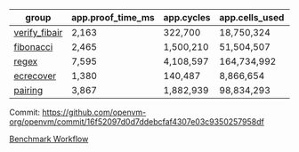 | group | app.proof_time_ms | app.cycles | app.cells_used | leaf.proof_time_ms | leaf.cycles | leaf.cells_used |
| -- | -- | -- | -- | -- | -- | -- |
| [verify_fibair](https://github.com/openvm-org/openvm/blob/benchmark-results/benchmarks-pr/2021/verify_fibair-16f52097d0d7ddebcfaf4307e03c9350257958df.md) | 2,163 |  322,700 |  18,750,324 |- | - | - |
| [fibonacci](https://github.com/openvm-org/openvm/blob/benchmark-results/benchmarks-pr/2021/fibonacci-16f52097d0d7ddebcfaf4307e03c9350257958df.md) | 2,465 |  1,500,210 |  51,504,507 |- | - | - |
| [regex](https://github.com/openvm-org/openvm/blob/benchmark-results/benchmarks-pr/2021/regex-16f52097d0d7ddebcfaf4307e03c9350257958df.md) | 7,595 |  4,108,597 |  164,734,992 |- | - | - |
| [ecrecover](https://github.com/openvm-org/openvm/blob/benchmark-results/benchmarks-pr/2021/ecrecover-16f52097d0d7ddebcfaf4307e03c9350257958df.md) | 1,380 |  140,487 |  8,866,654 |- | - | - |
| [pairing](https://github.com/openvm-org/openvm/blob/benchmark-results/benchmarks-pr/2021/pairing-16f52097d0d7ddebcfaf4307e03c9350257958df.md) | 3,867 |  1,882,939 |  98,834,293 |- | - | - |


Commit: https://github.com/openvm-org/openvm/commit/16f52097d0d7ddebcfaf4307e03c9350257958df

[Benchmark Workflow](https://github.com/openvm-org/openvm/actions/runs/17112049465)
